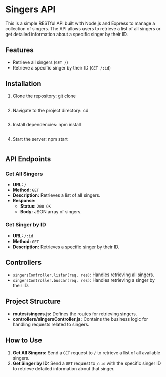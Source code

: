 # Singers API

This is a simple RESTful API built with Node.js and Express to manage a collection of singers. The API allows users to retrieve a list of all singers or get detailed information about a specific singer by their ID.

## Features

- Retrieve all singers (`GET /`)
- Retrieve a specific singer by their ID (`GET /:id`)

## Installation

1. Clone the repository:
    git clone <repository-url>
    ```
2. Navigate to the project directory:
    cd <project-directory>
    ```
3. Install dependencies:
    npm install
    ```
4. Start the server:
    npm start
    ```

## API Endpoints

### Get All Singers

- **URL:** `/`
- **Method:** `GET`
- **Description:** Retrieves a list of all singers.
- **Response:**
  - **Status:** `200 OK`
  - **Body:** JSON array of singers.

### Get Singer by ID

- **URL:** `/:id`
- **Method:** `GET`
- **Description:** Retrieves a specific singer by their ID.


## Controllers

- `singersController.listar(req, res)`: Handles retrieving all singers.
- `singersController.buscar(req, res)`: Handles retrieving a singer by their ID.

## Project Structure

- **routes/singers.js:** Defines the routes for retrieving singers.
- **controllers/singersController.js:** Contains the business logic for handling requests related to singers.

## How to Use

1. **Get All Singers:** Send a `GET` request to `/` to retrieve a list of all available singers.
2. **Get Singer by ID:** Send a `GET` request to `/:id` with the specific singer ID to retrieve detailed information about that singer.
